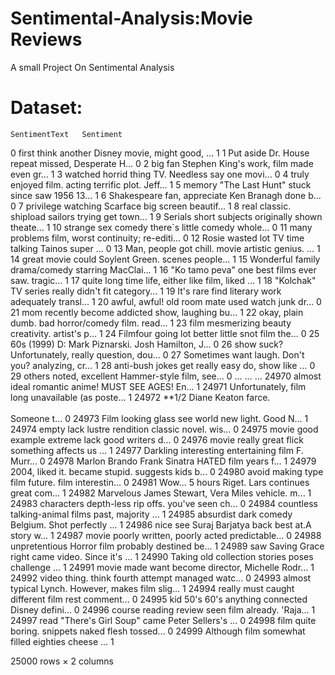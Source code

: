 # Sentimental-Analysis:Movie Reviews
A small Project On Sentimental Analysis
# Dataset: 

	SentimentText 	Sentiment
0 	first think another Disney movie, might good, ... 	1
1 	Put aside Dr. House repeat missed, Desperate H... 	0
2 	big fan Stephen King's work, film made even gr... 	1
3 	watched horrid thing TV. Needless say one movi... 	0
4 	truly enjoyed film. acting terrific plot. Jeff... 	1
5 	memory "The Last Hunt" stuck since saw 1956 13... 	1
6 	Shakespeare fan, appreciate Ken Branagh done b... 	0
7 	privilege watching Scarface big screen beautif... 	1
8 	real classic. shipload sailors trying get town... 	1
9 	Serials short subjects originally shown theate... 	1
10 	strange sex comedy there`s little comedy whole... 	0
11 	many problems film, worst continuity; re-editi... 	0
12 	Rosie wasted lot TV time talking Tainos super ... 	0
13 	Man, people got chill. movie artistic genius. ... 	1
14 	great movie could Soylent Green. scenes people... 	1
15 	Wonderful family drama/comedy starring MacClai... 	1
16 	"Ko tamo peva" one best films ever saw. tragic... 	1
17 	quite long time life, either like film, liked ... 	1
18 	"Kolchak" TV series really didn't fit category... 	1
19 	It's rare find literary work adequately transl... 	1
20 	awful, awful! old room mate used watch junk dr... 	0
21 	mom recently become addicted show, laughing bu... 	1
22 	okay, plain dumb. bad horror/comedy film. read... 	1
23 	film mesmerizing beauty creativity. artist's p... 	1
24 	Filmfour going lot better little snot film the... 	0
25 	60s (1999) D: Mark Piznarski. Josh Hamilton, J... 	0
26 	show suck? Unfortunately, really question, dou... 	0
27 	Sometimes want laugh. Don't you? analyzing, cr... 	1
28 	anti-bush jokes get really easy do, show like ... 	0
29 	others noted, excellent Hammer-style film, see... 	0
... 	... 	...
24970 	almost ideal romantic anime! MUST SEE AGES! En... 	1
24971 	Unfortunately, film long unavailable (as poste... 	1
24972 	**1/2 Diane Keaton farce.<br /><br />Someone t... 	0
24973 	Film looking glass see world new light. Good N... 	1
24974 	empty lack lustre rendition classic novel. wis... 	0
24975 	movie good example extreme lack good writers d... 	0
24976 	movie really great flick something affects us ... 	1
24977 	Darkling interesting entertaining film F. Murr... 	0
24978 	Marlon Brando Frank Sinatra HATED film years f... 	1
24979 	2004, liked it. became stupid. suggests kids b... 	0
24980 	avoid making type film future. film interestin... 	0
24981 	Wow... 5 hours Riget. Lars continues great com... 	1
24982 	Marvelous James Stewart, Vera Miles vehicle. m... 	1
24983 	characters depth-less rip offs. you've seen ch... 	0
24984 	countless talking-animal films past, majority ... 	1
24985 	absurdist dark comedy Belgium. Shot perfectly ... 	1
24986 	nice see Suraj Barjatya back best at.A story w... 	1
24987 	movie poorly written, poorly acted predictable... 	0
24988 	unpretentious Horror film probably destined be... 	1
24989 	saw Saving Grace right came video. Since it's ... 	1
24990 	Taking old collection stories poses challenge ... 	1
24991 	movie made want become director, Michelle Rodr... 	1
24992 	video thing. think fourth attempt managed watc... 	0
24993 	almost typical Lynch. However, makes film slig... 	1
24994 	really must caught different film rest comment... 	0
24995 	kid 50's 60's anything connected Disney defini... 	0
24996 	course reading review seen film already. 'Raja... 	1
24997 	read "There's Girl Soup" came Peter Sellers's ... 	0
24998 	film quite boring. snippets naked flesh tossed... 	0
24999 	Although film somewhat filled eighties cheese ... 	1

25000 rows × 2 columns
